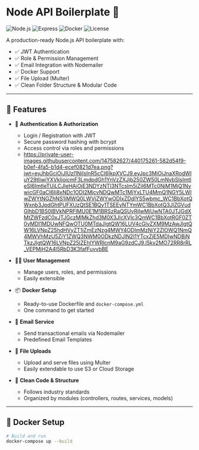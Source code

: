 # Node API Boilerplate 🚀

![Node.js](https://img.shields.io/badge/Node.js-21.x-brightgreen)
![Express](https://img.shields.io/badge/Express.js-Framework-blue)
![Docker](https://img.shields.io/badge/Docker-Supported-blue)
![License](https://img.shields.io/badge/license-MIT-green)

A production-ready Node.js API boilerplate with:

- ✅ JWT Authentication
- ✅ Role & Permission Management
- ✅ Email Integration with Nodemailer
- ✅ Docker Support
- ✅ File Upload (Multer)
- ✅ Clean Folder Structure & Modular Code

---

## 🚀 Features

- 🔐 **Authentication & Authorization**
  - Login / Registration with JWT
  - Secure password hashing with bcrypt
  - Access control via roles and permissions
  - https://private-user-images.githubusercontent.com/147582627/440175261-582d54f9-b0ef-4fa5-b1d4-ecef0821d7ea.png?jwt=eyJhbGciOiJIUzI1NiIsInR5cCI6IkpXVCJ9.eyJpc3MiOiJnaXRodWIuY29tIiwiYXVkIjoicmF3LmdpdGh1YnVzZXJjb250ZW50LmNvbSIsImtleSI6ImtleTUiLCJleHAiOjE3NDYzNTI3NTcsIm5iZiI6MTc0NjM1MjQ1NywicGF0aCI6Ii8xNDc1ODI2MjcvNDQwMTc1MjYxLTU4MmQ1NGY5LWIwZWYtNGZhNS1iMWQ0LWVjZWYwODIxZDdlYS5wbmc_WC1BbXotQWxnb3JpdGhtPUFXUzQtSE1BQy1TSEEyNTYmWC1BbXotQ3JlZGVudGlhbD1BS0lBVkNPRFlMU0E1M1BRSzRaQSUyRjIwMjUwNTA0JTJGdXMtZWFzdC0xJTJGczMlMkZhd3M0X3JlcXVlc3QmWC1BbXotRGF0ZT0yMDI1MDUwNFQwOTU0MTdaJlgtQW16LUV4cGlyZXM9MzAwJlgtQW16LVNpZ25hdHVyZT1iZmEzNzg4MWY4ODlmMzNiY2ZlOWQ1NmQ4MWVhMzU5ZjY1ZWQ3NWM0ODkzNDJlN2I1YTcxZjE5MDIwNDBjNTkzJlgtQW16LVNpZ25lZEhlYWRlcnM9aG9zdCJ9.l5kv2MO72RR8rRL_VEPMjH2A4l5RbD3K3fafFuvvbBE

- 🧑‍💼 **User Management**
  - Manage users, roles, and permissions
  - Easily extensible

- 📦 **Docker Setup**
  - Ready-to-use Dockerfile and `docker-compose.yml`
  - One command to get started

- 📩 **Email Service**
  - Send transactional emails via Nodemailer
  - Predefined Email Templates

- 📁 **File Uploads**
  - Upload and serve files using Multer
  - Easily extendable to use S3 or Cloud Storage

- 📃 **Clean Code & Structure**
  - Follows industry standards
  - Organized by modules (controllers, routes, services, models)

---

## 🐳 Docker Setup

```bash
# Build and run
docker-compose up --build
